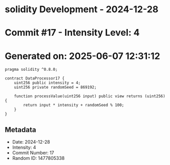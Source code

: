 ﻿# solidity Development - 2024-12-28
# Commit #17 - Intensity Level: 4
# Generated on: 2025-06-07 12:31:12
```solidity
pragma solidity ^0.8.0;

contract DataProcessor17 {
    uint256 public intensity = 4;
    uint256 private randomSeed = 869192;

    function processValue(uint256 input) public view returns (uint256) {
        return input * intensity + randomSeed % 100;
    }
}
```
## Metadata
- Date: 2024-12-28
- Intensity: 4
- Commit Number: 17
- Random ID: 1477805338
